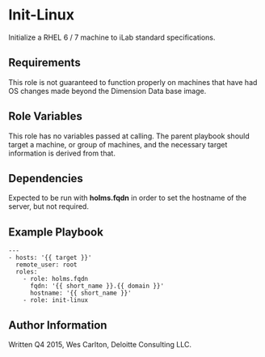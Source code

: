 Init-Linux
=========

Initialize a RHEL 6 / 7 machine to iLab standard specifications.

Requirements
------------

This role is not guaranteed to function properly on machines that have had OS changes made beyond the Dimension Data base image.

Role Variables
--------------

This role has no variables passed at calling.  The parent playbook should target a machine, or group of machines, and the necessary target information is derived from that.

Dependencies
------------

Expected to be run with **holms.fqdn** in order to set the hostname of the server, but not required.

Example Playbook
----------------

```
---
- hosts: '{{ target }}'
  remote_user: root
  roles:
    - role: holms.fqdn
      fqdn: '{{ short_name }}.{{ domain }}'
      hostname: '{{ short_name }}'
    - role: init-linux
```

Author Information
------------------

Written Q4 2015, Wes Carlton, Deloitte Consulting LLC.
